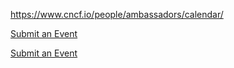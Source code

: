 https://www.cncf.io/people/ambassadors/calendar/

<a href="https://tockify.com/tkf2/submitEvent/fe58cba8fa414e9895dcbdef2f47f7c1" target="_blank">Submit an Event</a>



[Submit an Event](https://tockify.com/tkf2/submitEvent/fe58cba8fa414e9895dcbdef2f47f7c1)
